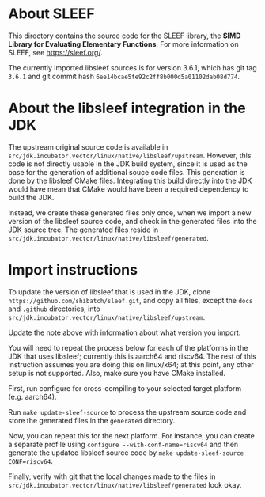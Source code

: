 # About SLEEF

This directory contains the source code for the SLEEF library, the
**SIMD Library for Evaluating Elementary Functions**. For more information on
SLEEF, see https://sleef.org/.

The currently imported libsleef sources is for version 3.6.1, which has
git tag `3.6.1` and git commit hash `6ee14bcae5fe92c2ff8b000d5a01102dab08d774`.

# About the libsleef integration in the JDK

The upstream original source code is available in
`src/jdk.incubator.vector/linux/native/libsleef/upstream`. However, this code is
not directly usable in the JDK build system, since it is used as the base for
the generation of additional souce code files. This generation is done by
the libsleef CMake files. Integrating this build directly into the JDK would
have mean that CMake would have been a required dependency to build the JDK.

Instead, we create these generated files only once, when we import a new
version of the libsleef source code, and check in the generated files into
the JDK source tree. The generated files reside in
`src/jdk.incubator.vector/linux/native/libsleef/generated`.

# Import instructions

To update the version of libsleef that is used in the JDK, clone
`https://github.com/shibatch/sleef.git`, and copy all files, except the `docs`
and `.github` directories, into
`src/jdk.incubator.vector/linux/native/libsleef/upstream`.

Update the note above with information about what version you import.

You will need to repeat the process below for each of the platforms in the JDK
that uses libsleef; currently this is aarch64 and riscv64. The rest of this
instruction assumes you are doing this on linux/x64; at this point, any other
setup is not supported. Also, make sure you have CMake installed.

First, run configure for cross-compiling to your selected target platform
(e.g. aarch64).

Run `make update-sleef-source` to process the upstream source code and
store the generated files in the `generated` directory.

Now, you can repeat this for the next platform. For instance, you can
create a separate profile using `configure --with-conf-name=riscv64` and then
generate the updated libsleef source code by
`make update-sleef-source CONF=riscv64`.

Finally, verify with git that the local changes made to the files in
`src/jdk.incubator.vector/linux/native/libsleef/generated` look okay.
